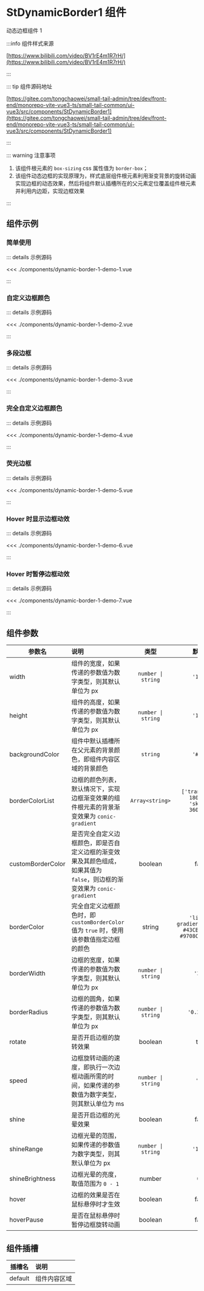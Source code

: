 # StDynamicBorder1 组件

动态边框组件 1

:::info 组件样式来源

[https://www.bilibili.com/video/BV1rE4m1R7rH/](https://www.bilibili.com/video/BV1rE4m1R7rH/)

:::

::: tip 组件源码地址

[https://gitee.com/tongchaowei/small-tail-admin/tree/dev/front-end/monorepo-vite-vue3-ts/small-tail-common/ui-vue3/src/components/StDynamicBorder1](https://gitee.com/tongchaowei/small-tail-admin/tree/dev/front-end/monorepo-vite-vue3-ts/small-tail-common/ui-vue3/src/components/StDynamicBorder1)

:::

::: warning 注意事项

1. 该组件根元素的 `box-sizing` css 属性值为 `border-box`；
2. 该组件动态边框的实现原理为，样式底层组件根元素利用渐变背景的旋转动画实现边框的动态效果，然后将组件默认插槽所在的父元素定位覆盖组件根元素并利用内边距，实现边框效果

:::

## 组件示例

<script setup>
import DynamicBorder1Demo1 from './components/dynamic-border-1-demo-1.vue'
import DynamicBorder1Demo2 from './components/dynamic-border-1-demo-2.vue'
import DynamicBorder1Demo3 from './components/dynamic-border-1-demo-3.vue'
import DynamicBorder1Demo4 from './components/dynamic-border-1-demo-4.vue'
import DynamicBorder1Demo5 from './components/dynamic-border-1-demo-5.vue'
import DynamicBorder1Demo6 from './components/dynamic-border-1-demo-6.vue'
import DynamicBorder1Demo7 from './components/dynamic-border-1-demo-7.vue'
</script>

### 简单使用

<DynamicBorder1Demo1 />

::: details 示例源码

<<< ./components/dynamic-border-1-demo-1.vue

:::

### 自定义边框颜色

<DynamicBorder1Demo2 />

::: details 示例源码

<<< ./components/dynamic-border-1-demo-2.vue

:::

### 多段边框

<DynamicBorder1Demo3 />

::: details 示例源码

<<< ./components/dynamic-border-1-demo-3.vue

:::

### 完全自定义边框颜色

<DynamicBorder1Demo4 />

::: details 示例源码

<<< ./components/dynamic-border-1-demo-4.vue

:::

### 荧光边框

<DynamicBorder1Demo5 />

::: details 示例源码

<<< ./components/dynamic-border-1-demo-5.vue

:::

### Hover 时显示边框动效

<DynamicBorder1Demo6 />

::: details 示例源码

<<< ./components/dynamic-border-1-demo-6.vue

:::

### Hover 时暂停边框动效

<DynamicBorder1Demo7 />

::: details 示例源码

<<< ./components/dynamic-border-1-demo-7.vue

:::

## 组件参数

| 参数名               | 说明                                                                       |         类型         |                          默认值                           |
|-------------------|:-------------------------------------------------------------------------|:------------------:|:------------------------------------------------------:|
| width             | 组件的宽度，如果传递的参数值为数字类型，则其默认单位为 px                                           | `number \| string` |                        `'100%'`                        |
| height            | 组件的高度，如果传递的参数值为数字类型，则其默认单位为 px                                           | `number \| string` |                        `'100%'`                        |
| backgroundColor   | 组件中默认插槽所在父元素的背景颜色，即组件内容区域的背景颜色                                           |      `string`      |                        `'#111'`                        |
| borderColorList   | 边框的颜色列表，默认情况下，实现边框渐变效果的组件根元素的背景渐变效果为 `conic-gradient`                    |  `Array<string>`   |       `['transparent 180deg', 'skyblue 360deg']`       |
| customBorderColor | 是否完全自定义边框颜色，即是否自定义边框的渐变效果及其颜色组成，如果其值为 `false`，则边框的渐变效果为 `conic-gradient` |      boolean       |                         false                          |
| borderColor       | 完全自定义边框颜色时，即 `customBorderColor` 值为 `true` 时，使用该参数值指定边框的颜色               |       string       | `'linear-gradient(135deg, #43CBFF 15%, #9708CC 100%)'` |
| borderWidth       | 边框的宽度，如果传递的参数值为数字类型，则其默认单位为 px                                           | `number \| string` |                        `'2px'`                         |
| borderRadius      | 边框的圆角，如果传递的参数值为数字类型，则其默认单位为 px                                           | `number \| string` |                      `'0.25rem'`                       |
| rotate            | 是否开启边框的旋转效果                                                              |      boolean       |                          true                          |
| speed             | 边框旋转动画的速度，即执行一次边框动画所需的时间，如果传递的参数值为数字类型，则其默认单位为 ms                        | `number \| string` |                         `'5s'`                         |
| shine             | 是否开启边框的光晕效果                                                              |      boolean       |                         false                          |
| shineRange        | 边框光晕的范围，如果传递的参数值为数字类型，则其默认单位为 px                                         | `number \| string` |                        `'10px'`                        |
| shineBrightness   | 边框光晕的亮度，取值范围为 `0 - 1`                                                    |       number       |                          0.8                           |
| hover             | 边框的效果是否在鼠标悬停时才生效                                                         |      boolean       |                         false                          |
| hoverPause        | 是否在鼠标悬停时暂停边框旋转动画                                                         |      boolean       |                         false                          |

## 组件插槽

| 插槽名     | 说明     |
|---------|:-------|
| default | 组件内容区域 |